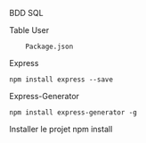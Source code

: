 BDD SQL

Table User



```
    Package.json
```

Express
```
npm install express --save
```

Express-Generator
```
npm install express-generator -g
```

Installer le projet
npm install